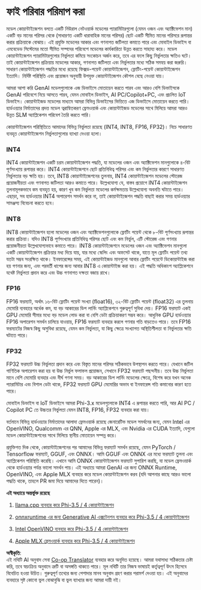<!--
CO_OP_TRANSLATOR_METADATA:
{
  "original_hash": "d658062de70b131ef4c0bff69b5fc70e",
  "translation_date": "2025-07-16T21:44:08+00:00",
  "source_file": "md/01.Introduction/04/QuantifyingPhi.md",
  "language_code": "bn"
}
-->
# **ফাই পরিবার পরিমাপ করা**

মডেল কোয়ান্টাইজেশন বলতে একটি নিউরাল নেটওয়ার্ক মডেলের প্যারামিটারগুলো (যেমন ওজন এবং অ্যাক্টিভেশন মান) একটি বড় মানের পরিসর থেকে (সাধারণত একটি ধারাবাহিক মানের পরিসর) ছোট একটি সীমিত মানের পরিসরে রূপান্তর করার প্রক্রিয়াকে বোঝায়। এই প্রযুক্তি মডেলের আকার এবং গণনাগত জটিলতা কমাতে পারে এবং মোবাইল ডিভাইস বা এমবেডেড সিস্টেমের মতো সীমিত সম্পদের পরিবেশে মডেলের কার্যকারিতা উন্নত করতে সাহায্য করে। মডেল কোয়ান্টাইজেশন প্যারামিটারগুলোর নির্ভুলতা কমিয়ে সংকোচন অর্জন করে, তবে এর ফলে কিছু নির্ভুলতার ক্ষতিও ঘটে। তাই কোয়ান্টাইজেশন প্রক্রিয়ায় মডেলের আকার, গণনাগত জটিলতা এবং নির্ভুলতার মধ্যে সঠিক সমন্বয় করা জরুরি। সাধারণ কোয়ান্টাইজেশন পদ্ধতির মধ্যে রয়েছে ফিক্সড-পয়েন্ট কোয়ান্টাইজেশন, ফ্লোটিং-পয়েন্ট কোয়ান্টাইজেশন ইত্যাদি। নির্দিষ্ট পরিস্থিতি এবং প্রয়োজন অনুযায়ী উপযুক্ত কোয়ান্টাইজেশন কৌশল বেছে নেওয়া যায়।

আমরা আশা করি GenAI মডেলগুলোকে এজ ডিভাইসে মোতায়েন করতে পারব এবং আরও বেশি ডিভাইসকে GenAI পরিবেশে নিয়ে আসতে পারব, যেমন মোবাইল ডিভাইস, AI PC/Copilot+PC, এবং প্রচলিত IoT ডিভাইস। কোয়ান্টাইজড মডেলের মাধ্যমে আমরা বিভিন্ন ডিভাইসের ভিত্তিতে এজ ডিভাইসে মোতায়েন করতে পারি। হার্ডওয়্যার নির্মাতাদের প্রদত্ত মডেল ত্বরান্বিতকরণ ফ্রেমওয়ার্ক এবং কোয়ান্টাইজড মডেলের সাথে মিলিয়ে আমরা আরও উন্নত SLM অ্যাপ্লিকেশন পরিবেশ তৈরি করতে পারি।

কোয়ান্টাইজেশন পরিস্থিতিতে আমাদের বিভিন্ন নির্ভুলতা রয়েছে (INT4, INT8, FP16, FP32)। নিচে সাধারণত ব্যবহৃত কোয়ান্টাইজেশন নির্ভুলতাগুলোর ব্যাখ্যা দেওয়া হলো।

### **INT4**

INT4 কোয়ান্টাইজেশন একটি চরম কোয়ান্টাইজেশন পদ্ধতি, যা মডেলের ওজন এবং অ্যাক্টিভেশন মানগুলোকে ৪-বিট পূর্ণসংখ্যায় রূপান্তর করে। INT4 কোয়ান্টাইজেশনে ছোট প্রতিনিধিত্ব পরিসর এবং কম নির্ভুলতার কারণে সাধারণত নির্ভুলতার বড় ক্ষতি হয়। তবে, INT8 কোয়ান্টাইজেশনের তুলনায়, INT4 কোয়ান্টাইজেশন মডেলের স্টোরেজ প্রয়োজনীয়তা এবং গণনাগত জটিলতা আরও কমাতে পারে। উল্লেখযোগ্য যে, বাস্তব প্রয়োগে INT4 কোয়ান্টাইজেশন তুলনামূলকভাবে কম ব্যবহৃত হয়, কারণ খুব কম নির্ভুলতা মডেলের কর্মক্ষমতায় উল্লেখযোগ্য অবনতি ঘটাতে পারে। এছাড়া, সব হার্ডওয়্যার INT4 অপারেশন সমর্থন করে না, তাই কোয়ান্টাইজেশন পদ্ধতি বাছাই করার সময় হার্ডওয়্যার সামঞ্জস্য বিবেচনা করতে হবে।

### **INT8**

INT8 কোয়ান্টাইজেশন হলো মডেলের ওজন এবং অ্যাক্টিভেশনগুলোকে ফ্লোটিং পয়েন্ট থেকে ৮-বিট পূর্ণসংখ্যায় রূপান্তর করার প্রক্রিয়া। যদিও INT8 পূর্ণসংখ্যার প্রতিনিধিত্ব পরিসর ছোট এবং কম নির্ভুল, এটি স্টোরেজ এবং গণনার প্রয়োজনীয়তা উল্লেখযোগ্যভাবে কমাতে পারে। INT8 কোয়ান্টাইজেশনে মডেলের ওজন এবং অ্যাক্টিভেশন মানগুলো একটি কোয়ান্টাইজেশন প্রক্রিয়ার মধ্য দিয়ে যায়, যার মধ্যে স্কেলিং এবং অফসেট থাকে, যাতে মূল ফ্লোটিং পয়েন্ট তথ্য যতটা সম্ভব সংরক্ষিত থাকে। ইনফারেন্সের সময়, এই কোয়ান্টাইজড মানগুলো আবার ফ্লোটিং পয়েন্টে ডিকোয়ান্টাইজ করা হয় গণনার জন্য, এবং পরবর্তী ধাপের জন্য আবার INT8 এ কোয়ান্টাইজ করা হয়। এই পদ্ধতি অধিকাংশ অ্যাপ্লিকেশনে যথেষ্ট নির্ভুলতা প্রদান করে এবং উচ্চ গণনাগত দক্ষতা বজায় রাখে।

### **FP16**

FP16 ফরম্যাট, অর্থাৎ ১৬-বিট ফ্লোটিং পয়েন্ট সংখ্যা (float16), ৩২-বিট ফ্লোটিং পয়েন্ট (float32) এর তুলনায় মেমোরি ব্যবহারে অর্ধেক কম, যা বড় আকারের ডিপ লার্নিং অ্যাপ্লিকেশনে গুরুত্বপূর্ণ সুবিধা দেয়। FP16 ফরম্যাট একই GPU মেমোরি সীমার মধ্যে বড় মডেল লোড করা বা বেশি ডেটা প্রক্রিয়াকরণ সম্ভব করে। আধুনিক GPU হার্ডওয়্যার FP16 অপারেশন সমর্থন চালিয়ে যাওয়ায়, FP16 ফরম্যাট ব্যবহার করলে গণনার গতি বাড়তেও পারে। তবে FP16 ফরম্যাটের নিজস্ব কিছু অসুবিধা রয়েছে, যেমন কম নির্ভুলতা, যা কিছু ক্ষেত্রে সংখ্যাগত অস্থিতিশীলতা বা নির্ভুলতার ক্ষতি ঘটাতে পারে।

### **FP32**

FP32 ফরম্যাট উচ্চ নির্ভুলতা প্রদান করে এবং বিস্তৃত মানের পরিসর সঠিকভাবে উপস্থাপন করতে পারে। যেখানে জটিল গাণিতিক অপারেশন করা হয় বা উচ্চ নির্ভুল ফলাফল প্রয়োজন, সেখানে FP32 ফরম্যাট পছন্দনীয়। তবে উচ্চ নির্ভুলতা মানে বেশি মেমোরি ব্যবহার এবং দীর্ঘ গণনা সময়। বড় আকারের ডিপ লার্নিং মডেলের ক্ষেত্রে, বিশেষ করে যখন অনেক প্যারামিটার এবং বিশাল ডেটা থাকে, FP32 ফরম্যাট GPU মেমোরির অভাব বা ইনফারেন্স গতি কমানোর কারণ হতে পারে।

মোবাইল ডিভাইস বা IoT ডিভাইসে আমরা Phi-3.x মডেলগুলোকে INT4 এ রূপান্তর করতে পারি, আর AI PC / Copilot PC তে উচ্চতর নির্ভুলতা যেমন INT8, FP16, FP32 ব্যবহার করা যায়।

বর্তমানে বিভিন্ন হার্ডওয়্যার নির্মাতাদের আলাদা ফ্রেমওয়ার্ক রয়েছে জেনারেটিভ মডেল সমর্থনের জন্য, যেমন Intel এর OpenVINO, Qualcomm এর QNN, Apple এর MLX, এবং Nvidia এর CUDA ইত্যাদি, যেগুলো মডেল কোয়ান্টাইজেশনের সাথে মিলিয়ে স্থানীয় মোতায়েন সম্পন্ন করে।

প্রযুক্তিগত দিক থেকে, কোয়ান্টাইজেশনের পর আমাদের বিভিন্ন ফরম্যাট সমর্থন রয়েছে, যেমন PyTorch / Tensorflow ফরম্যাট, GGUF, এবং ONNX। আমি GGUF এবং ONNX এর মধ্যে ফরম্যাট তুলনা এবং অ্যাপ্লিকেশন পরিস্থিতি করেছি। এখানে আমি ONNX কোয়ান্টাইজেশন ফরম্যাট সুপারিশ করছি, যা মডেল ফ্রেমওয়ার্ক থেকে হার্ডওয়্যার পর্যন্ত ভালো সমর্থন পায়। এই অধ্যায়ে আমরা GenAI এর জন্য ONNX Runtime, OpenVINO, এবং Apple MLX ব্যবহার করে মডেল কোয়ান্টাইজেশন করব (যদি আপনার কাছে আরও ভালো পদ্ধতি থাকে, তাহলে PR জমা দিয়ে আমাদের দিতে পারেন)।

**এই অধ্যায়ে অন্তর্ভুক্ত রয়েছে**

1. [llama.cpp ব্যবহার করে Phi-3.5 / 4 কোয়ান্টাইজেশন](./UsingLlamacppQuantifyingPhi.md)

2. [onnxruntime এর জন্য Generative AI এক্সটেনশন ব্যবহার করে Phi-3.5 / 4 কোয়ান্টাইজেশন](./UsingORTGenAIQuantifyingPhi.md)

3. [Intel OpenVINO ব্যবহার করে Phi-3.5 / 4 কোয়ান্টাইজেশন](./UsingIntelOpenVINOQuantifyingPhi.md)

4. [Apple MLX ফ্রেমওয়ার্ক ব্যবহার করে Phi-3.5 / 4 কোয়ান্টাইজেশন](./UsingAppleMLXQuantifyingPhi.md)

**অস্বীকৃতি**:  
এই নথিটি AI অনুবাদ সেবা [Co-op Translator](https://github.com/Azure/co-op-translator) ব্যবহার করে অনূদিত হয়েছে। আমরা যথাসাধ্য সঠিকতার চেষ্টা করি, তবে স্বয়ংক্রিয় অনুবাদে ত্রুটি বা অসঙ্গতি থাকতে পারে। মূল নথিটি তার নিজস্ব ভাষায়ই কর্তৃত্বপূর্ণ উৎস হিসেবে বিবেচিত হওয়া উচিত। গুরুত্বপূর্ণ তথ্যের জন্য পেশাদার মানব অনুবাদ গ্রহণ করার পরামর্শ দেওয়া হয়। এই অনুবাদের ব্যবহারে সৃষ্ট কোনো ভুল বোঝাবুঝি বা ভুল ব্যাখ্যার জন্য আমরা দায়ী নই।